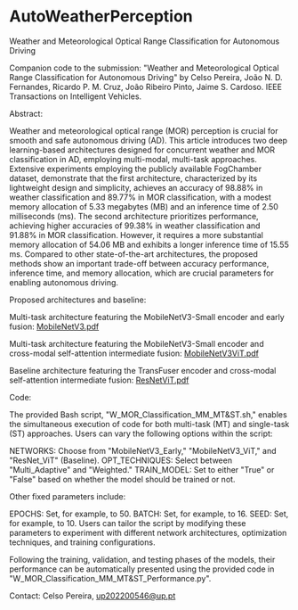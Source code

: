 # AutoWeatherPerception
Weather and Meteorological Optical Range Classification for Autonomous Driving

Companion code to the submission:
"Weather and Meteorological Optical Range Classification for Autonomous Driving" by Celso Pereira, João N. D. Fernandes, Ricardo P. M. Cruz, João Ribeiro Pinto, Jaime S. Cardoso. IEEE Transactions on Intelligent Vehicles.

Abstract: 

Weather and meteorological optical range (MOR) perception is crucial for smooth and safe autonomous driving (AD). This article introduces two deep learning-based architectures designed for concurrent weather and MOR classification in AD, employing multi-modal, multi-task approaches. Extensive experiments employing the publicly available FogChamber dataset, demonstrate that the first architecture, characterized by its lightweight design and simplicity, achieves an accuracy of 98.88% in weather classification and 89.77% in MOR classification, with a modest memory allocation of 5.33 megabytes (MB) and an inference time of 2.50 milliseconds (ms). The second architecture prioritizes performance, achieving higher accuracies of 99.38% in weather classification and 91.88% in MOR classification. However, it requires a more substantial memory allocation of 54.06 MB and exhibits a longer inference time of 15.55 ms. Compared to other state-of-the-art architectures, the proposed methods show an important trade-off between accuracy performance, inference time, and memory allocation, which are crucial parameters for enabling autonomous driving.

Proposed architectures and baseline:

Multi-task architecture featuring the MobileNetV3-Small encoder and early fusion: [MobileNetV3.pdf](https://github.com/CelsoPereira1/AutoWeatherPerception/files/13938981/MobileNetV3.pdf)

Multi-task architecture featuring the MobileNetV3-Small encoder and cross-modal self-attention intermediate fusion: [MobileNetV3ViT.pdf](https://github.com/CelsoPereira1/AutoWeatherPerception/files/13938983/MobileNetV3ViT.pdf)

Baseline architecture featuring the TransFuser encoder and cross-modal self-attention intermediate fusion: [ResNetViT.pdf](https://github.com/CelsoPereira1/AutoWeatherPerception/files/13938988/ResNetViT.pdf)

Code:

The provided Bash script, "W_MOR_Classification_MM_MT&ST.sh," enables the simultaneous execution of code for both multi-task (MT) and single-task (ST) approaches. Users can vary the following options within the script:

NETWORKS: Choose from "MobileNetV3_Early," "MobileNetV3_ViT," and "ResNet_ViT" (Baseline).
OPT_TECHNIQUES: Select between "Multi_Adaptive" and "Weighted."
TRAIN_MODEL: Set to either "True" or "False" based on whether the model should be trained or not.

Other fixed parameters include:

EPOCHS: Set, for example, to 50.
BATCH: Set, for example, to 16.
SEED: Set, for example, to 10.
Users can tailor the script by modifying these parameters to experiment with different network architectures, optimization techniques, and training configurations.

Following the training, validation, and testing phases of the models, their performance can be automatically presented using the provided code in "W_MOR_Classification_MM_MT&ST_Performance.py".

Contact: Celso Pereira, up202200546@up.pt
